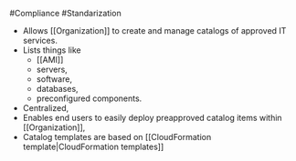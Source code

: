 #Compliance #Standarization 
* Allows [[Organization]] to create and manage catalogs of approved IT services.
* Lists things like
	* [[AMI]]
	* servers,
	* software,
	* databases,
	* preconfigured components.
* Centralized,
* Enables end users to easily deploy preapproved catalog items within [[Organization]],
* Catalog templates are based on [[CloudFormation template|CloudFormation templates]]